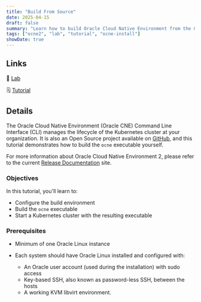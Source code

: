 ```yaml
---
title: "Build From Source"
date: 2025-04-15
draft: false
summary: "Learn how to build Oracle Cloud Native Environment from the GitHub source code."
tags: ["ocne2", "lab", "tutorial", "ocne-install"]
showDate: true
---
```


## Links

:crescent_moon: [Lab](https://luna.oracle.com/lab/cbb51122-f393-454e-96f2-0486402b1f1d)

:spiral_notepad: [Tutorial](https://docs.oracle.com/en/learn/ocne2-build)

## Details

The Oracle Cloud Native Environment (Oracle CNE) Command Line Interface (CLI) manages the lifecycle of the Kubernetes cluster at your organization. It is also an Open Source project available on [GitHub](https://github.com/oracle-cne/ocne), and this tutorial demonstrates how to build the `ocne` executable yourself. 

For more information about Oracle Cloud Native Environment 2, please refer to the current [Release Documentation](https://docs.oracle.com/en/operating-systems/olcne/) site.

### Objectives

In this tutorial, you'll learn to:

- Configure the build environment
- Build the `ocne` executable
- Start a Kubernetes cluster with the resulting executable

### Prerequisites

- Minimum of one Oracle Linux instance

- Each system should have Oracle Linux installed and configured with:

  - An Oracle user account (used during the installation) with sudo access
  - Key-based SSH, also known as password-less SSH, between the hosts
  - A working KVM libvirt environment.
